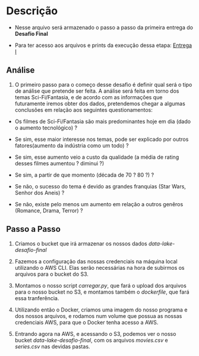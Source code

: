 # Descrição

- Nesse arquivo será armazenado o passo a passo da primeira entrega do **Desafio Final**

- Para ter acesso aos arquivos e prints da execução dessa etapa: [Entrega I](../../Sprint%206/desafio/README.md)

## Análise

1. O primeiro passo para o começo desse desafio é definir qual será o tipo de análise que pretende ser feita. A análise será feita em torno dos temas Sci-Fi/Fantasia, e de acordo com as informações que futuramente iremos obter dos dados, pretendemos chegar a algumas conclusões em relação aos seguintes questionamentos:

- Os filmes de Sci-Fi/Fantasia são mais predominantes hoje em dia (dado o aumento tecnológico) ? 

- Se sim, esse maior interesse nos temas, pode ser explicado por outros fatores(aumento da indústria como um todo) ?
- Se sim, esse aumento veio a custo da qualidade (a média de rating desses filmes aumentou ? diminui ?)
- Se sim, a partir de que momento (década de 70 ? 80 ?) ? 
- Se não, o sucesso do tema é devido as grandes franquias (Star Wars, Senhor dos Aneis) ?
- Se não, existe pelo menos um aumento em relação a outros genêros (Romance, Drama, Terror) ? 

## Passo a Passo

1. Criamos o bucket que irá armazenar os nossos dados *data-lake-desafio-final*

2. Fazemos a configuração das nossas credenciais na máquina local utilizando o AWS CLI. Elas serão necessárias na hora de subirmos os arquivos para o bucket do S3.

3. Montamos o nosso script *carregar.py*, que fará o upload dos arquivos para o nosso bucket no S3, e montamos também o *dockerfile*, que fará essa tranferência.

4. Utilizando então o Docker, criamos uma imagem do nosso programa e dos nossos arquivos, e rodamos num volume que possua as nossas credenciais AWS, para que o Docker tenha acesso a AWS.

5. Entrando agora na AWS, e acessando o S3, podemos ver o nosso bucket *data-lake-desafio-final*, com os arquivos *movies.csv* e *series.csv* nas devidas pastas.
